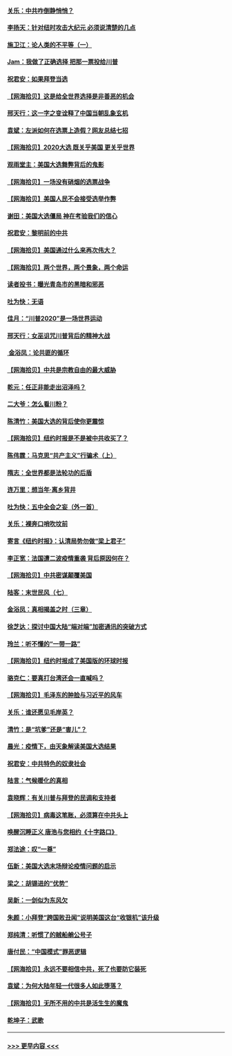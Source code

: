 #### [关乐：中共咋倒静悄悄？](../pages/nsc993/n12537615.md?t=11101051) 
#### [李扬天：针对纽时攻击大纪元 必须说清楚的几点](../pages/nsc993/n12536001.md?t=11101051) 
#### [施卫江：论人类的不平等（一）](../pages/nsc993/n12535700.md?t=11101051) 
#### [Jam：我做了正确选择 把那一票投给川普](../pages/nsc993/n12535743.md?t=11101051) 
#### [祝君安：如果拜登当选](../pages/nsc993/n12535726.md?t=11101051) 
#### [【网海拾贝】这是给全世界选择是非善恶的机会](../pages/nsc993/n12535061.md?t=11101051) 
#### [邢天行：这一字之变诠释了中国当朝乱象玄机](../pages/nsc993/n12533446.md?t=11101051) 
#### [袁斌：左派如何在选票上造假？网友总结七招](../pages/nsc993/n12533180.md?t=11101051) 
#### [【网海拾贝】2020大选 既关乎美国 更关乎世界](../pages/nsc993/n12533161.md?t=11101051) 
#### [观雨堂主：美国大选舞弊背后的鬼影](../pages/nsc993/n12533153.md?t=11101051) 
#### [【网海拾贝】一场没有硝烟的选票战争](../pages/nsc993/n12531883.md?t=11101051) 
#### [【网海拾贝】美国人民不会接受选举作弊](../pages/nsc993/n12528850.md?t=11101051) 
#### [谢田：美国大选僵局 神在考验我们的信心](../pages/nsc993/n12527932.md?t=11101051) 
#### [祝君安：黎明前的中共](../pages/nsc993/n12524071.md?t=11101051) 
#### [【网海拾贝】美国通过什么来再次伟大？](../pages/nsc993/n12523844.md?t=11101051) 
#### [【网海拾贝】两个世界，两个景象，两个命运](../pages/nsc993/n12521419.md?t=11101051) 
#### [读者投书：曝光青岛市的黑暗和邪恶](../pages/nsc993/n12520988.md?t=11101051) 
#### [吐为快：无语](../pages/nsc993/n12518588.md?t=11101051) 
#### [佳月：“川普2020”是一场世界运动](../pages/nsc993/n12518581.md?t=11101051) 
#### [邢天行：女巫诅咒川普背后的精神大战](../pages/nsc993/n12517257.md?t=11101051) 
#### [ 金浴凤：论共匪的循环](../pages/nsc993/n12517133.md?t=11101051) 
#### [【网海拾贝】中共是宗教自由的最大威胁](../pages/nsc993/n12516879.md?t=11101051) 
#### [乾元：任正非能走出沼泽吗？](../pages/nsc993/n12515831.md?t=11101051) 
#### [二大爷：怎么看川粉？](../pages/nsc993/n12515820.md?t=11101051) 
#### [陈清竹：美国大选的背后使你更震惊](../pages/nsc993/n12515589.md?t=11101051) 
#### [【网海拾贝】纽约时报是不是被中共收买了？](../pages/nsc993/n12515122.md?t=11101051) 
#### [陈伟霆：马克思“共产主义”行骗术（上）](../pages/nsc993/n12510217.md?t=11101051) 
#### [隋志：全世界都是法轮功的后盾](../pages/nsc993/n12510636.md?t=11101051) 
#### [连万里：想当年‧离乡背井](../pages/nsc993/n12510623.md?t=11101051) 
#### [吐为快：五中全会之妄（外一首）](../pages/nsc993/n12510470.md?t=11101051) 
#### [关乐：裸奔口哨吹坟前](../pages/nsc993/n12510403.md?t=11101051) 
#### [寄言《纽约时报》：认清局势勿做“梁上君子”](../pages/nsc993/n12510042.md?t=11101051) 
#### [李正宽：法国遭二波疫情重袭 背后原因何在？](../pages/nsc993/n12509971.md?t=11101051) 
#### [【网海拾贝】中共密谋颠覆美国](../pages/nsc993/n12509816.md?t=11101051) 
#### [陆客：末世民风（七）](../pages/nsc993/n12507822.md?t=11101051) 
#### [金浴凤：真相揭盖之时（三章）](../pages/nsc993/n12507804.md?t=11101051) 
#### [徐芝达：探讨中国大陆“端对端”加密通讯的突破方式](../pages/nsc993/n12507682.md?t=11101051) 
#### [玲兰：听不懂的“一带一路”](../pages/nsc993/n12507669.md?t=11101051) 
#### [【网海拾贝】纽约时报成了美国版的环球时报](../pages/nsc993/n12507053.md?t=11101051) 
#### [骆克仁：要真打台湾还会一直喊吗？](../pages/nsc993/n12506843.md?t=11101051) 
#### [【网海拾贝】毛泽东的肿脸与习近平的风车](../pages/nsc993/n12504537.md?t=11101051) 
#### [关乐：谁还愿见毛岸英？](../pages/nsc993/n12503866.md?t=11101051) 
#### [清竹：是“坑爹”还是“害儿”？](../pages/nsc993/n12503034.md?t=11101051) 
#### [晨光：疫情下，由天象解读美国大选结果](../pages/nsc993/n12502536.md?t=11101051) 
#### [祝君安：中共特色的奴隶社会](../pages/nsc993/n12501529.md?t=11101051) 
#### [陆言：气候暖化的真相](../pages/nsc993/n12501183.md?t=11101051) 
#### [袁晓辉：有关川普与拜登的民调和支持者](../pages/nsc993/n12500433.md?t=11101051) 
#### [【网海拾贝】病毒这笔账，必须算在中共头上](../pages/nsc993/n12500320.md?t=11101051) 
#### [唤醒沉睡正义 唐浩与您相约《十字路口》](../pages/nsc993/n12497980.md?t=11101051) 
#### [郑法途：叹“一尊”](../pages/nsc993/n12498837.md?t=11101051) 
#### [伍新：美国大选末场辩论疫情问题的启示](../pages/nsc993/n12498829.md?t=11101051) 
#### [梁之：胡锡进的“优势”](../pages/nsc993/n12498780.md?t=11101051) 
#### [吴新：一剑似为东风欠](../pages/nsc993/n12498772.md?t=11101051) 
#### [朱颜：小拜登“跨国败丑闻”说明美国这台“收银机”该升级](../pages/nsc993/n12498731.md?t=11101051) 
#### [郑纯清：听惯了的贼船艄公号子](../pages/nsc993/n12498721.md?t=11101051) 
#### [唐付民：“中国模式”罪恶逻辑](../pages/nsc993/n12498310.md?t=11101051) 
#### [【网海拾贝】永远不要相信中共，死了也要防它装死](../pages/nsc993/n12498162.md?t=11101051) 
#### [袁斌：为何大陆年轻一代很多人如此堕落？](../pages/nsc993/n12495696.md?t=11101051) 
#### [【网海拾贝】无所不用的中共是活生生的魔鬼](../pages/nsc993/n12495621.md?t=11101051) 
#### [乾坤子：武歌](../pages/nsc993/n12493391.md?t=11101051) 

----
#### [ >>> 更早内容 <<< ](../indexes/nsc993-earlier.md)
